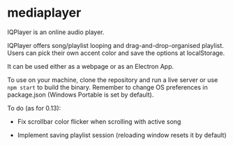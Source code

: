 # mediaplayer

IQPlayer is an online audio player.

IQPlayer offers song/playlist looping and drag-and-drop-organised playlist. Users can pick their own accent color and save the options at localStorage.

It can be used either as a webpage or as an Electron App.

To use on your machine, clone the repository and run a live server or use `npm start` to build the binary.
Remember to change OS preferences in package.json (Windows Portable is set by default).

To do (as for 0.13):

- Fix scrollbar color flicker when scrolling with active song

- Implement saving playlist session (reloading window resets it by default)
